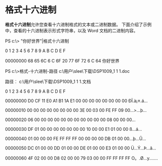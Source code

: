 # 格式十六进制
**格式十六进制**允许您查看十六进制格式的文本或二进制数据。 下面介绍了示例中，查看的十六进制表示形式字符串，以及 Word 文档的二进制内容。

PS c:\\&gt; "你好世界"|格式十六进制

0 1 2 3 4 5 6 7 8 9 A B C D E F

00000000 68 65 6C 6 C 6F 20 77 6F 72 6 C 64 你好世界

PS c:\\&gt;格式-十六进制-路径 c:\\用户\\slee\\下载\\DSP1009\_1 1 1.doc

路径︰ c:\\用户\\slee\\下载\\DSP1009\_1 1 1.文档

0 1 2 3 4 5 6 7 8 9 A B C D E F

00000000 D0 CF 11 E0 A1 B1 1A E1 00 00 00 00 00 00 00 00 ÐÏ.à¡±.á...

00000010 00 00 00 00 00 00 00 00 3E 00 03 00 FE FF 09 00...&gt;...þ...

00000020 06 00 00 00 00 00 00 00 00 00 00 00 08 00 00 00...

00000030 DF 01 00 00 00 00 00 00 00 10 00 00 E1 01 00 00 ß...á...

00000040 01 00 00 00 FE FF FF FF 00 00 00 00 DB 01 00 00...þ...Û...

00000050 DC 01 00 00 DD 01 00 00 DE 01 00 00 E3 01 00 00 Ü...Ý...Þ...ã...

00000060 4F 02 00 00 D8 02 00 00 79 03 00 00 FF FF FF FF O。.Ø...y.......
